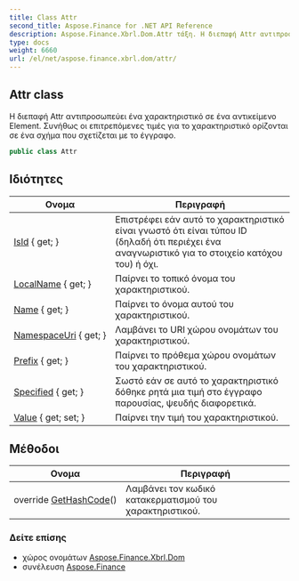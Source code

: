 ```yaml
---
title: Class Attr
second_title: Aspose.Finance for .NET API Reference
description: Aspose.Finance.Xbrl.Dom.Attr τάξη. Η διεπαφή Attr αντιπροσωπεύει ένα χαρακτηριστικό σε ένα αντικείμενο Element. Συνήθως οι επιτρεπόμενες τιμές για το χαρακτηριστικό ορίζονται σε ένα σχήμα που σχετίζεται με το έγγραφο.
type: docs
weight: 6660
url: /el/net/aspose.finance.xbrl.dom/attr/
---
```

## Attr class

Η διεπαφή Attr αντιπροσωπεύει ένα χαρακτηριστικό σε ένα αντικείμενο Element. Συνήθως οι επιτρεπόμενες τιμές για το χαρακτηριστικό ορίζονται σε ένα σχήμα που σχετίζεται με το έγγραφο.

```csharp
public class Attr
```

## Ιδιότητες

| Ονομα | Περιγραφή |
| --- | --- |
| [IsId](../../aspose.finance.xbrl.dom/attr/isid/) { get; } | Επιστρέφει εάν αυτό το χαρακτηριστικό είναι γνωστό ότι είναι τύπου ID (δηλαδή ότι περιέχει ένα αναγνωριστικό για το στοιχείο κατόχου του) ή όχι. |
| [LocalName](../../aspose.finance.xbrl.dom/attr/localname/) { get; } | Παίρνει το τοπικό όνομα του χαρακτηριστικού. |
| [Name](../../aspose.finance.xbrl.dom/attr/name/) { get; } | Παίρνει το όνομα αυτού του χαρακτηριστικού. |
| [NamespaceUri](../../aspose.finance.xbrl.dom/attr/namespaceuri/) { get; } | Λαμβάνει το URI χώρου ονομάτων του χαρακτηριστικού. |
| [Prefix](../../aspose.finance.xbrl.dom/attr/prefix/) { get; } | Παίρνει το πρόθεμα χώρου ονομάτων του χαρακτηριστικού. |
| [Specified](../../aspose.finance.xbrl.dom/attr/specified/) { get; } | Σωστό εάν σε αυτό το χαρακτηριστικό δόθηκε ρητά μια τιμή στο έγγραφο παρουσίας, ψευδής διαφορετικά. |
| [Value](../../aspose.finance.xbrl.dom/attr/value/) { get; set; } | Παίρνει την τιμή του χαρακτηριστικού. |

## Μέθοδοι

| Ονομα | Περιγραφή |
| --- | --- |
| override [GetHashCode](../../aspose.finance.xbrl.dom/attr/gethashcode/)() | Λαμβάνει τον κωδικό κατακερματισμού του χαρακτηριστικού. |

### Δείτε επίσης

* χώρος ονομάτων [Aspose.Finance.Xbrl.Dom](../../aspose.finance.xbrl.dom/)
* συνέλευση [Aspose.Finance](../../)


